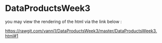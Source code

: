 # DataProductsWeek3

you may view the rendering of the html via the link below : 

https://rawgit.com/vanni1/DataProductsWeek3/master/DataProductsWeek3.html#1

